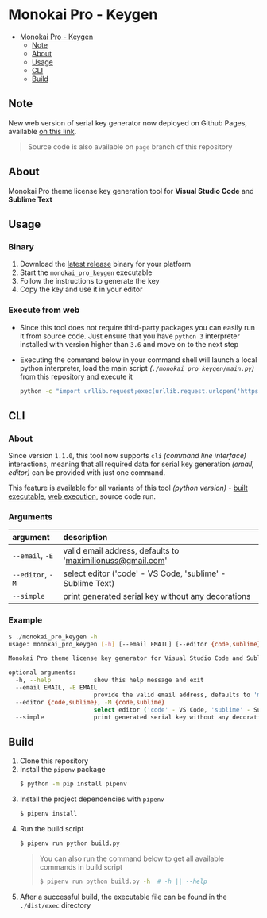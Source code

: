 # Monokai Pro - Keygen

- [Monokai Pro - Keygen](#monokai-pro---keygen)
  - [Note](#note)
  - [About](#about)
  - [Usage](#usage)
  - [CLI](#cli)
  - [Build](#build)


## Note
New web version of serial key generator now deployed on Github Pages, available [on this link](https://maximilionus.github.io/monokai_pro_keygen).

> Source code is also available on `page` branch of this repository


## About

Monokai Pro theme license key generation tool for **Visual Studio Code** and **Sublime Text**


## Usage
### Binary
1. Download the [latest release](https://github.com/maximilionus/monokai_pro_keygen/releases/latest/) binary for your platform
2. Start the `monokai_pro_keygen` executable
3. Follow the instructions to generate the key
4. Copy the key and use it in your editor

### Execute from web
- Since this tool does not require third-party packages you can easily run it from source code. Just ensure that you have `python 3` interpreter installed with version higher than `3.6` and move on to the next step

- Executing the command below in your command shell will launch a local python interpreter, load the main script *(`./monokai_pro_keygen/main.py`)* from this repository and execute it
    ```bash
    python -c "import urllib.request;exec(urllib.request.urlopen('https://github.com/maximilionus/monokai_pro_keygen/raw/master/monokai_pro_keygen/main.py').read())"
    ```


## CLI
### About
Since version `1.1.0`, this tool now supports `cli` *(command line interface)* interactions, meaning that all required data for serial key generation *(email, editor)* can be provided with just one command.

This feature is available for all variants of this tool *(python version)* - [built executable](#binary), [web execution](#execute-from-web), source code run.

### Arguments
| argument         | description                                                |
| :--------------- | :--------------------------------------------------------- |
| `--email`, `-E`  | valid email address, defaults to 'maximilionuss@gmail.com' |
| `--editor`, `-M` | select editor ('code' - VS Code, 'sublime' - Sublime Text) |
| `--simple`       | print generated serial key without any decorations         |

### Example
```bash
$ ./monokai_pro_keygen -h
usage: monokai_pro_keygen [-h] [--email EMAIL] [--editor {code,sublime}] [--simple]

Monokai Pro theme license key generator for Visual Studio Code and Sublime Text

optional arguments:
  -h, --help            show this help message and exit
  --email EMAIL, -E EMAIL
                        provide the valid email address, defaults to 'maximilionuss@gmail.com'
  --editor {code,sublime}, -M {code,sublime}
                        select editor ('code' - VS Code, 'sublime' - Sublime Text)
  --simple              print generated serial key without any decorations
```


## Build
1. Clone this repository
2. Install the `pipenv` package
   ```bash
   $ python -m pip install pipenv
   ```
3. Install the project dependencies with `pipenv`
   ```bash
   $ pipenv install
   ```
4. Run the build script
   ```bash
   $ pipenv run python build.py
   ```
   > You can also run the command below to get all available commands in build script
   > ```bash
   > $ pipenv run python build.py -h  # -h || --help
   > ```
5. After a successful build, the executable file can be found in the `./dist/exec` directory
